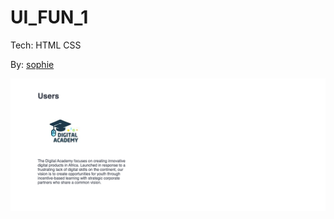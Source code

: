 
# UI_FUN_1

Tech: HTML CSS

By: [sophie](https://github.com/sophie3019)

![ui_fun_1](./img/screenshot.png)